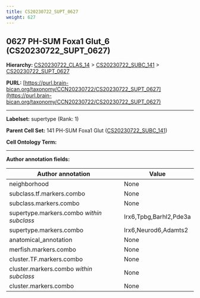 ```yaml
---
title: CS20230722_SUPT_0627
weight: 627
---
```

## 0627 PH-SUM Foxa1 Glut_6 (CS20230722_SUPT_0627)
<b>Hierarchy: </b>
[CS20230722_CLAS_14](../CS20230722_CLAS_14) >
[CS20230722_SUBC_141](../CS20230722_SUBC_141) >
[CS20230722_SUPT_0627](../CS20230722_SUPT_0627)

**PURL:** [https://purl.brain-bican.org/taxonomy/CCN20230722/CS20230722_SUPT_0627](https://purl.brain-bican.org/taxonomy/CCN20230722/CS20230722_SUPT_0627)

---


**Labelset:** supertype (Rank: 1)

**Parent Cell Set:** 141 PH-SUM Foxa1 Glut ([CS20230722_SUBC_141](../CS20230722_SUBC_141))



**Cell Ontology Term:** 

[MARKER GENES.]: #


---

[TRANSFERRED ANNOTATIONS.]: #


[AUTHOR ANNOTATION FIELDS.]: #


**Author annotation fields:**

| Author annotation | Value |
|-------------------|-------|
|neighborhood|None|
|subclass.tf.markers.combo|None|
|subclass.markers.combo|None|
|supertype.markers.combo _within subclass_|Irx6,Tpbg,Barhl2,Pde3a|
|supertype.markers.combo|Irx6,Neurod6,Adamts2|
|anatomical_annotation|None|
|merfish.markers.combo|None|
|cluster.TF.markers.combo|None|
|cluster.markers.combo _within subclass_|None|
|cluster.markers.combo|None|
